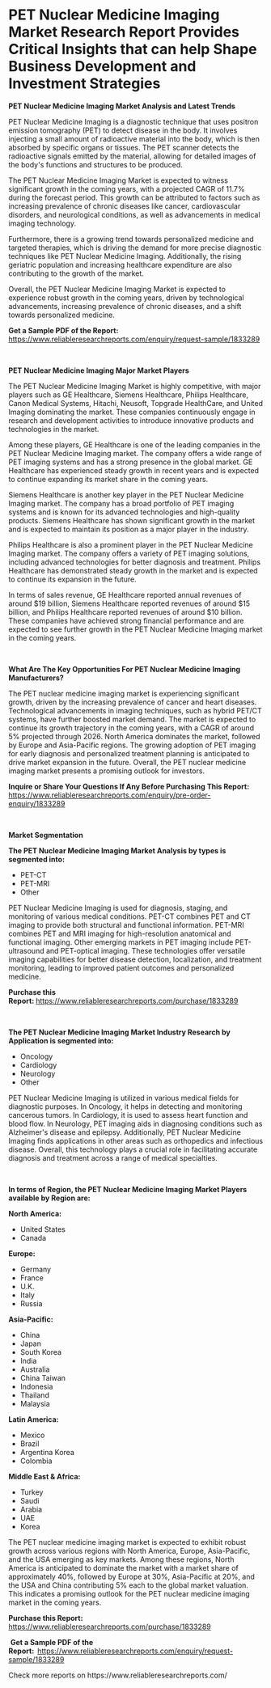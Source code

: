 <p><h1>PET Nuclear Medicine Imaging Market Research Report Provides Critical Insights that can help Shape Business Development and Investment Strategies</h1></p><p><strong>PET Nuclear Medicine Imaging Market Analysis and Latest Trends</strong></p>
<p><p>PET Nuclear Medicine Imaging is a diagnostic technique that uses positron emission tomography (PET) to detect disease in the body. It involves injecting a small amount of radioactive material into the body, which is then absorbed by specific organs or tissues. The PET scanner detects the radioactive signals emitted by the material, allowing for detailed images of the body's functions and structures to be produced.</p><p>The PET Nuclear Medicine Imaging Market is expected to witness significant growth in the coming years, with a projected CAGR of 11.7% during the forecast period. This growth can be attributed to factors such as increasing prevalence of chronic diseases like cancer, cardiovascular disorders, and neurological conditions, as well as advancements in medical imaging technology.</p><p>Furthermore, there is a growing trend towards personalized medicine and targeted therapies, which is driving the demand for more precise diagnostic techniques like PET Nuclear Medicine Imaging. Additionally, the rising geriatric population and increasing healthcare expenditure are also contributing to the growth of the market.</p><p>Overall, the PET Nuclear Medicine Imaging Market is expected to experience robust growth in the coming years, driven by technological advancements, increasing prevalence of chronic diseases, and a shift towards personalized medicine.</p></p>
<p><strong>Get a Sample PDF of the Report:&nbsp;</strong> <a href="https://www.reliableresearchreports.com/enquiry/request-sample/1833289">https://www.reliableresearchreports.com/enquiry/request-sample/1833289</a></p>
<p>&nbsp;</p>
<p><strong>PET Nuclear Medicine Imaging Major Market Players</strong></p>
<p><p>The PET Nuclear Medicine Imaging Market is highly competitive, with major players such as GE Healthcare, Siemens Healthcare, Philips Healthcare, Canon Medical Systems, Hitachi, Neusoft, Topgrade HealthCare, and United Imaging dominating the market. These companies continuously engage in research and development activities to introduce innovative products and technologies in the market.</p><p>Among these players, GE Healthcare is one of the leading companies in the PET Nuclear Medicine Imaging market. The company offers a wide range of PET imaging systems and has a strong presence in the global market. GE Healthcare has experienced steady growth in recent years and is expected to continue expanding its market share in the coming years.</p><p>Siemens Healthcare is another key player in the PET Nuclear Medicine Imaging market. The company has a broad portfolio of PET imaging systems and is known for its advanced technologies and high-quality products. Siemens Healthcare has shown significant growth in the market and is expected to maintain its position as a major player in the industry.</p><p>Philips Healthcare is also a prominent player in the PET Nuclear Medicine Imaging market. The company offers a variety of PET imaging solutions, including advanced technologies for better diagnosis and treatment. Philips Healthcare has demonstrated steady growth in the market and is expected to continue its expansion in the future.</p><p>In terms of sales revenue, GE Healthcare reported annual revenues of around $19 billion, Siemens Healthcare reported revenues of around $15 billion, and Philips Healthcare reported revenues of around $10 billion. These companies have achieved strong financial performance and are expected to see further growth in the PET Nuclear Medicine Imaging market in the coming years.</p></p>
<p>&nbsp;</p>
<p><strong>What Are The Key Opportunities For PET Nuclear Medicine Imaging Manufacturers?</strong></p>
<p><p>The PET nuclear medicine imaging market is experiencing significant growth, driven by the increasing prevalence of cancer and heart diseases. Technological advancements in imaging techniques, such as hybrid PET/CT systems, have further boosted market demand. The market is expected to continue its growth trajectory in the coming years, with a CAGR of around 5% projected through 2026. North America dominates the market, followed by Europe and Asia-Pacific regions. The growing adoption of PET imaging for early diagnosis and personalized treatment planning is anticipated to drive market expansion in the future. Overall, the PET nuclear medicine imaging market presents a promising outlook for investors.</p></p>
<p><strong>Inquire or Share Your Questions If Any Before Purchasing This Report:</strong> <a href="https://www.reliableresearchreports.com/enquiry/pre-order-enquiry/1833289">https://www.reliableresearchreports.com/enquiry/pre-order-enquiry/1833289</a></p>
<p>&nbsp;</p>
<p><strong>Market Segmentation</strong></p>
<p><strong>The PET Nuclear Medicine Imaging Market Analysis by types is segmented into:</strong></p>
<p><ul><li>PET-CT</li><li>PET-MRI</li><li>Other</li></ul></p>
<p><p>PET Nuclear Medicine Imaging is used for diagnosis, staging, and monitoring of various medical conditions. PET-CT combines PET and CT imaging to provide both structural and functional information. PET-MRI combines PET and MRI imaging for high-resolution anatomical and functional imaging. Other emerging markets in PET imaging include PET-ultrasound and PET-optical imaging. These technologies offer versatile imaging capabilities for better disease detection, localization, and treatment monitoring, leading to improved patient outcomes and personalized medicine.</p></p>
<p><strong>Purchase this Report:&nbsp;</strong><a href="https://www.reliableresearchreports.com/purchase/1833289">https://www.reliableresearchreports.com/purchase/1833289</a></p>
<p>&nbsp;</p>
<p><strong>The PET Nuclear Medicine Imaging Market Industry Research by Application is segmented into:</strong></p>
<p><ul><li>Oncology</li><li>Cardiology</li><li>Neurology</li><li>Other</li></ul></p>
<p><p>PET Nuclear Medicine Imaging is utilized in various medical fields for diagnostic purposes. In Oncology, it helps in detecting and monitoring cancerous tumors. In Cardiology, it is used to assess heart function and blood flow. In Neurology, PET imaging aids in diagnosing conditions such as Alzheimer's disease and epilepsy. Additionally, PET Nuclear Medicine Imaging finds applications in other areas such as orthopedics and infectious disease. Overall, this technology plays a crucial role in facilitating accurate diagnosis and treatment across a range of medical specialties.</p></p>
<p>&nbsp;</p>
<p><strong>In terms of Region, the PET Nuclear Medicine Imaging Market Players available by Region are:</strong></p>
<p>
    <p> <strong> North America: </strong>
        <ul>
            <li>United States</li>
            <li>Canada</li>
        </ul>
        </p> 
    <p> <strong> Europe: </strong>
        <ul>
            <li>Germany</li>
            <li>France</li>
            <li>U.K.</li>
            <li>Italy</li>
            <li>Russia</li>
        </ul>
        </p> 
    <p> <strong> Asia-Pacific: </strong>
        <ul>
            <li>China</li>
            <li>Japan</li>
            <li>South Korea</li>
            <li>India</li>
            <li>Australia</li>
            <li>China Taiwan</li>
            <li>Indonesia</li>
            <li>Thailand</li>
            <li>Malaysia</li>
        </ul>
        </p> 
    <p> <strong> Latin America: </strong>
        <ul>
            <li>Mexico</li>
            <li>Brazil</li>
            <li>Argentina Korea</li>
            <li>Colombia</li>
        </ul>
        </p> 
    <p> <strong> Middle East & Africa: </strong>
        <ul>
            <li>Turkey</li>
            <li>Saudi</li>
            <li>Arabia</li>
            <li>UAE</li>
            <li>Korea</li>
        </ul>
    </p>
    </p>
<p><p>The PET nuclear medicine imaging market is expected to exhibit robust growth across various regions with North America, Europe, Asia-Pacific, and the USA emerging as key markets. Among these regions, North America is anticipated to dominate the market with a market share of approximately 40%, followed by Europe at 30%, Asia-Pacific at 20%, and the USA and China contributing 5% each to the global market valuation. This indicates a promising outlook for the PET nuclear medicine imaging market in the coming years.</p></p>
<p><strong>Purchase this Report: </strong><a href="https://www.reliableresearchreports.com/purchase/1833289">https://www.reliableresearchreports.com/purchase/1833289</a></p>
<p>&nbsp;<strong>Get a Sample PDF of the Report:&nbsp;&nbsp;</strong><a href="https://www.reliableresearchreports.com/enquiry/request-sample/1833289">https://www.reliableresearchreports.com/enquiry/request-sample/1833289</a></p>
<p><strong></strong></p>
<p>Check more reports on https://www.reliableresearchreports.com/</p>